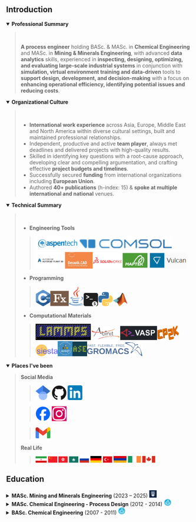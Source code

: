 ## Introduction



<details open>
  <summary><strong>Professional Summary</strong></summary>
       
 > <br>     
 > 
 > **A process engineer** holding BASc. & MASc. in **Chemical Engineering** and MASc. in **Mining & Minerals Engineering**, with advanced **data analytics** skills, experienced in **inspecting, designing, optimizing, and evaluating large-scale industrial systems** in conjunction with **simulation, virtual environment training and data-driven** tools to **support design, development, and decision-making** with a focus on **enhancing operational efficiency, identifying potential issues and reducing costs**.     
 >     
</details>


<details open>
  <summary><strong>Organizational Culture</strong></summary>       

 > <br>     
 >       
 > - **International work experience** across Asia, Europe, Middle East and North America within diverse cultural settings, built and maintained professional relationships.                               
 > - Independent, productive and active **team player**, always met deadlines and delivered projects with high-quality results.       
 > - Skilled in identifying key questions with a root-cause approach, developing clear and compelling argumentation, and crafting effective **project budgets and timelines**.            
 > - Successfully secured **funding** from international organizations including **European Union**.                 
 > - Authored **40+ publications** (h-index: 15) & **spoke at multiple international and national** venues.                               
</details>                      


<details open>
  <summary>
  <strong>Technical Summary</strong>
  </summary>
            
 > <br>      
 >    
 > - **Engineering Tools**                     
 >> <img src="./assets/technical/AspenTech.webp" width="120"><img src="./assets/technical/COMSOL.png" width="250"><img src="./assets/technical/AutodeskpP3D.png" width="80"><img src="./assets/technical/Deswik.jpg" width="75"><img src="./assets/technical/SolidWorks.png" width="80"><img src="./assets/technical/Vulcan.png" width="175">         
 >    
 > - **Programming**         
 >> <img src="./assets/technical/CPP.png" width="40"><img src="./assets/technical/Fx.png" width="50"><img src="./assets/technical/Java.png" width="40"><img src="./assets/technical/bash.png" width="40"><img src="./assets/technical/Python.png" width="40"><img src="./assets/technical/MATLAB.png" width="40">        
 >       
 > - **Computational Materials**            
 >> <img src="./assets/technical/LAMMPS.gif" width="150"><img src="./assets/technical/ABINIT.png" width="80"><img src="./assets/technical/VASP.png" width="100"><img src="./assets/technical/CP2K.png" width="60"><img src="./assets/technical/SIESTA.png" width="60"><img src="./assets/technical/ASAP.png" width="40"><img src="./assets/technical/ASE.png" width="40"><img src="./assets/technical/GROMACS.png" width="150">       
>       
</details>


<details open>
  <summary>
  <strong>Places I've been</strong>
  </summary>               
     
  > **Social Media**      
  >> [<img src="./assets/socials/Google_Scholar.png" width="40">](https://scholar.google.com/citations?hl=en&user=DZzc424AAAAJ&view_op=list_works&sortby=pubdate) [<img src="./assets/socials/GitHub.png" width="40">](https://github.com/makhsry) [<img src="./assets/socials/LinkedIn.png" width="40">](https://www.linkedin.com/in/makhansary/)   
  > 
  >> [<img src="./assets/socials/Facebook.png" width="40">](https://www.facebook.com/makhansary) [<img src="./assets/socials/Instagram.png" width="40">](https://www.instagram.com/makhansary/)  
  >        
  >> [<img src="./assets/socials/Gmail.png" width="40">](mailto:miladasgarpour@gmail.com)   
  >          
  > **Real Life**      
  >> <img src="./assets/flags/Iran.png" width="30"> <img src="./assets/flags/China.png" width="25"> <img src="./assets/flags/HongKong.png" width="25"> <img src="./assets/flags/Macau.png" width="25"> <img src="./assets/flags/Russia.png" width="25"> <img src="./assets/flags/Germany.png" width="30"> <img src="./assets/flags/Turkey.png" width="25"> <img src="./assets/flags/Armenia.png" width="35"> <img src="./assets/flags/Ireland.png" width="35"> <img src="./assets/flags/Canada.png" width="35">  
  >       
</details>        


## Education



<details>
  <summary>
  <strong>MASc. Mining and Minerals Engineering</strong> (2023 – 2025) <img src="./assets/degrees/UBC.png" width="20"> 
  </summary>
  
  > [The University of British Columbia](https://www.ubc.ca/)
  >   
  > **Project**     
  >> Microwave assisted drying of minerals, with [Dr. Ali G. Madiseh](https://scholar.google.com/citations?user=37lpUjsAAAAJ&hl=en)
  >
  > **Project Goal**
  >> **Retrofitting of conventional drying unit operations** at a local industrial mining partner.
  >      
  > **Project Summary**
  >> Inspected and evaluated, experimentally and numerically (via Finite Element Modeling in COMSOL), the **feasibility and applicability** of microwave-based heating systems at a local **mining industrial partner** for the **retrofitting of conventional drying unit operations**.
  > 
  > **Tasks Performed**     
  >> - Performed experimental and numerical analysis of **mineral drying behavior under microwave exposure**. 
  >> - Utilized **finite element modeling** (FEM) to simulate heat and mass transfer during drying at various microwave power levels and **mineral types**. 
  >> - Conducted comprehensive **energy demand analysis** to evaluate **potential savings** compared to traditional kiln operations.       
  >       
  > **Skills**
  >> Energy Demand Analysis · Exergy & Pinch · COMSOL · FEM analysis · Computational Electromagnetism · Heat Transfer       

</details> 


<details>
  <summary>
  <strong>MASc. Chemical Engineering - Process Design</strong> (2012 - 2014) <img src="./assets/degrees/UoT.jpg" width="20">
  </summary>

  > [University of Tehran](https://ut.ac.ir/en)
  >   
  > **Project** 
  >> Thermo-kinetic modeling of the wet phase inversion process for polymeric membranes fabrication, with [Dr. Mohammad Ali Aroon](https://scholar.google.com/citations?user=IxP_tLUAAAAJ&hl=en)
  >
  > **Project Goal**
  >> Developed a **comprehensive thermo-kinetic model** to simulate the wet phase inversion process for fabricating polymeric membranes, focusing on Multiphysics coupling and accurate prediction of **polymeric flat-sheet membrane structure evolution**.     
  > 
  > **Tasks Performed**   
  >> - Constructed and solved **coupled heat, mass, and momentum transport models under non-equilibrium thermodynamics**, incorporating **moving boundary conditions in multiphase, multicomponent porous systems**.
  >> - Formulated and implemented **partial and ordinary differential equation solvers (PDE/ODE)** to capture the transient dynamics of solvent-nonsolvent exchange and polymer precipitation.
  >> - Wrote custom **code in Fortran, MATLAB, and C++** for high-fidelity numerical simulations and sensitivity analyses.
  >> - **Validated computational results against experimental measurements**, achieving strong agreement in membrane morphology predictions.
  >> - Gained insight into phase separation kinetics, diffusion mechanisms, and the impact of process parameters on membrane performance and structure.
  > 
  > **Skills** 
  >> C++ · Fortran · MATLAB · Transport Phenomena · Numerical Simulation · Mathematical Modeling · Polymer Physics                             

</details>    


<details>
  <summary>
  <strong>BASc. Chemical Engineering</strong> (2007 - 2011) <img src="./assets/degrees/UoT.jpg" width="20">
  </summary>

  > [University of Tehran](https://ut.ac.ir/en)
  >   
  > **Project**    
  >> Simulation and cost evaluation of hot section of BIPC olefin plant, with [Dr. Nasim Tahouni](https://scholar.google.com/citations?user=jWEhjFcAAAAJ&hl=en)
  >
  > **Project Goal**
  >> Used **Aspen Hysys** and **Aspen Plus** to evaluate **retrofitting** of industrial scale **petroleum refinery** complex by producing process flow diagram (**PFD**), piping/process & instrumentation diagram (**P&ID**), **cost** and **utility**, pinch and exergy.      
  > 
  > **Tasks Performed**       
  >> - Simulated existing and proposed **process configurations using Aspen HYSYS and Aspen Plus**, focusing on optimizing reactor and separation systems for olefin recovery.      
  >> - Developed and **documented detailed Process Flow Diagrams (PFDs) and Piping & Instrumentation Diagrams (P&IDs)** to map unit operations, control loops, and equipment connectivity.
  >> - Performed **equipment sizing and specification** for heat exchangers, reactors, compressors, and distillation columns based on simulated operating conditions.
  >> - Conducted **cost estimation and utility analysis** (CAPEX and OPEX) to support retrofitting and procurement decisions.
  >> - Applied **pinch analysis and exergy analysis** to evaluate and enhance energy integration and thermodynamic efficiency across the system.
  >> - Assessed **retrofitting feasibility** by integrating performance data, economic viability, and process safety considerations.    
  >      
  > **Skills**
  >> Aspen HYSYS · Aspen Plus · Aspen Dynamics · Chemical Engineering · Process Simulation · Cost-Benefit Analysis · Exergy                               

</details>    


